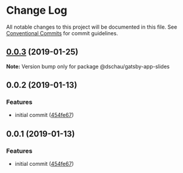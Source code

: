 # Change Log

All notable changes to this project will be documented in this file.
See [Conventional Commits](https://conventionalcommits.org) for commit guidelines.

## [0.0.3](https://github.com/DSchau/gatsby-drupal-workshop/compare/@dschau/gatsby-app-slides@0.0.2...@dschau/gatsby-app-slides@0.0.3) (2019-01-25)

**Note:** Version bump only for package @dschau/gatsby-app-slides

## 0.0.2 (2019-01-13)

### Features

- initial commit ([454fe67](https://github.com/DSchau/gatsby-drupal-workshop/commit/454fe67))

## 0.0.1 (2019-01-13)

### Features

- initial commit ([454fe67](https://github.com/DSchau/gatsby-drupal-workshop/commit/454fe67))
